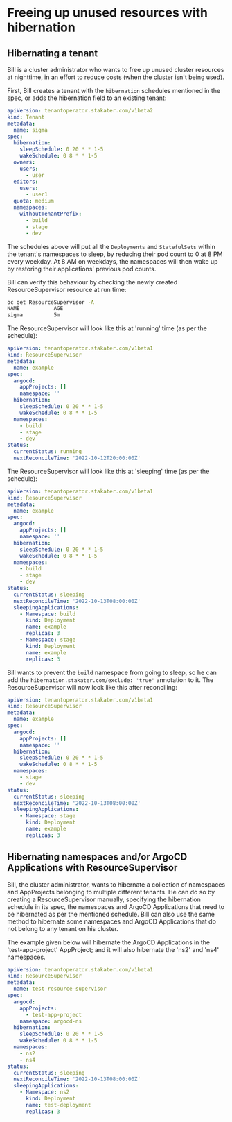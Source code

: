 # Freeing up unused resources with hibernation

## Hibernating a tenant

Bill is a cluster administrator who wants to free up unused cluster resources at nighttime, in an effort to reduce costs (when the cluster isn't being used).

First, Bill creates a tenant with the `hibernation` schedules mentioned in the spec, or adds the hibernation field to an existing tenant:

```yaml
apiVersion: tenantoperator.stakater.com/v1beta2
kind: Tenant
metadata:
  name: sigma
spec:
  hibernation:
    sleepSchedule: 0 20 * * 1-5
    wakeSchedule: 0 8 * * 1-5
  owners:
    users:
      - user
  editors:
    users:
      - user1
  quota: medium
  namespaces:
    withoutTenantPrefix:
      - build
      - stage
      - dev
```

The schedules above will put all the `Deployments` and `StatefulSets` within the tenant's namespaces to sleep, by reducing their pod count to 0 at 8 PM every weekday. At 8 AM on weekdays, the namespaces will then wake up by restoring their applications' previous pod counts.

Bill can verify this behaviour by checking the newly created ResourceSupervisor resource at run time:

```bash
oc get ResourceSupervisor -A
NAME           AGE
sigma          5m
```

The ResourceSupervisor will look like this at 'running' time (as per the schedule):

```yaml
apiVersion: tenantoperator.stakater.com/v1beta1
kind: ResourceSupervisor
metadata:
  name: example
spec:
  argocd:
    appProjects: []
    namespace: ''
  hibernation:
    sleepSchedule: 0 20 * * 1-5
    wakeSchedule: 0 8 * * 1-5
  namespaces:
    - build
    - stage
    - dev
status:
  currentStatus: running
  nextReconcileTime: '2022-10-12T20:00:00Z'
```

The ResourceSupervisor will look like this at 'sleeping' time (as per the schedule):

```yaml
apiVersion: tenantoperator.stakater.com/v1beta1
kind: ResourceSupervisor
metadata:
  name: example
spec:
  argocd:
    appProjects: []
    namespace: ''
  hibernation:
    sleepSchedule: 0 20 * * 1-5
    wakeSchedule: 0 8 * * 1-5
  namespaces:
    - build
    - stage
    - dev
status:
  currentStatus: sleeping
  nextReconcileTime: '2022-10-13T08:00:00Z'
  sleepingApplications:
    - Namespace: build
      kind: Deployment
      name: example
      replicas: 3
    - Namespace: stage
      kind: Deployment
      name: example
      replicas: 3
```

Bill wants to prevent the `build` namespace from going to sleep, so he can add the `hibernation.stakater.com/exclude: 'true'` annotation to it. The ResourceSupervisor will now look like this after reconciling:

```yaml
apiVersion: tenantoperator.stakater.com/v1beta1
kind: ResourceSupervisor
metadata:
  name: example
spec:
  argocd:
    appProjects: []
    namespace: ''
  hibernation:
    sleepSchedule: 0 20 * * 1-5
    wakeSchedule: 0 8 * * 1-5
  namespaces:
    - stage
    - dev
status:
  currentStatus: sleeping
  nextReconcileTime: '2022-10-13T08:00:00Z'
  sleepingApplications:
    - Namespace: stage
      kind: Deployment
      name: example
      replicas: 3
```

## Hibernating namespaces and/or ArgoCD Applications with ResourceSupervisor

Bill, the cluster administrator, wants to hibernate a collection of namespaces and AppProjects belonging to multiple different tenants. He can do so by creating a ResourceSupervisor manually, specifying the hibernation schedule in its spec, the namespaces and ArgoCD Applications that need to be hibernated as per the mentioned schedule.
Bill can also use the same method to hibernate some namespaces and ArgoCD Applications that do not belong to any tenant on his cluster.

The example given below will hibernate the ArgoCD Applications in the 'test-app-project' AppProject; and it will also hibernate the 'ns2' and 'ns4' namespaces.

```yaml
apiVersion: tenantoperator.stakater.com/v1beta1
kind: ResourceSupervisor
metadata:
  name: test-resource-supervisor
spec:
  argocd:
    appProjects:
      - test-app-project
    namespace: argocd-ns
  hibernation:
    sleepSchedule: 0 20 * * 1-5
    wakeSchedule: 0 8 * * 1-5
  namespaces:
    - ns2
    - ns4
status:
  currentStatus: sleeping
  nextReconcileTime: '2022-10-13T08:00:00Z'
  sleepingApplications:
    - Namespace: ns2
      kind: Deployment
      name: test-deployment
      replicas: 3
```
